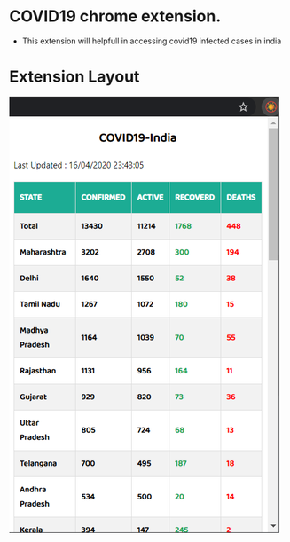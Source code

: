 # COVID19 chrome extension.
- This extension will helpfull in accessing covid19 infected cases in india 
# Extension Layout
![Image description](layout.png)
